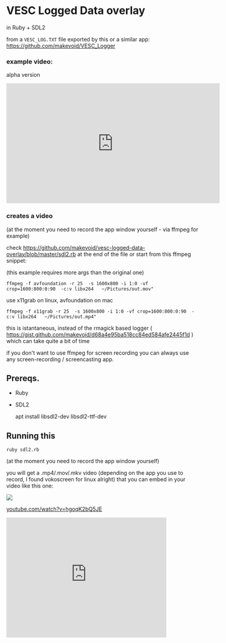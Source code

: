 # VESC Logged Data overlay

in Ruby + SDL2

from a `VESC_LOG.TXT` file exported by this or a similar app: https://github.com/makevoid/VESC_Logger


### example video:

alpha version

<iframe width="560" height="315" src="https://www.youtube.com/embed/bxSrCjUnLUc" frameborder="0" allowfullscreen></iframe>

### creates a video 

(at the moment you need to record the app window yourself - via ffmpeg for example)

check https://github.com/makevoid/vesc-logged-data-overlay/blob/master/sdl2.rb at the end of the file or start from this ffmpeg snippet:

(this example requires more args than the original one)

    ffmpeg -f avfoundation -r 25  -s 1600x800 -i 1:0 -vf crop=1600:800:0:90  -c:v libx264   ~/Pictures/out.mov"

use x11grab on linux, avfoundation on mac


    ffmpeg -f x11grab -r 25  -s 1600x800 -i 1:0 -vf crop=1600:800:0:90  -c:v libx264   ~/Pictures/out.mp4"


this is istantaneous, instead of the rmagick based logger (  https://gist.github.com/makevoid/d68a4e95ba518cc84ed584afe2445f1d ) which can take quite a bit of time

if you don't want to use ffmpeg for screen recording you can always use any screen-recording / screencasting app.


## Prereqs.

- Ruby

- SDL2

    apt install libsdl2-dev libsdl2-ttf-dev

## Running this


    ruby sdl2.rb


(at the moment you need to record the app window yourself)

you will get a .mp4/.mov/.mkv video (depending on the app you use to record, I found vokoscreen for linux alright) that you can embed in your video like this one:


[![](https://img.youtube.com/vi/hgoqK2bQ5JE/0.jpg)](https://www.youtube.com/watch?v=hgoqK2bQ5JE)


[youtube.com/watch?v=hgoqK2bQ5JE](https://www.youtube.com/watch?v=hgoqK2bQ5JE)


<iframe width="420" height="315" src="https://www.youtube.com/embed/hgoqK2bQ5JE" frameborder="0" allowfullscreen></iframe> 
